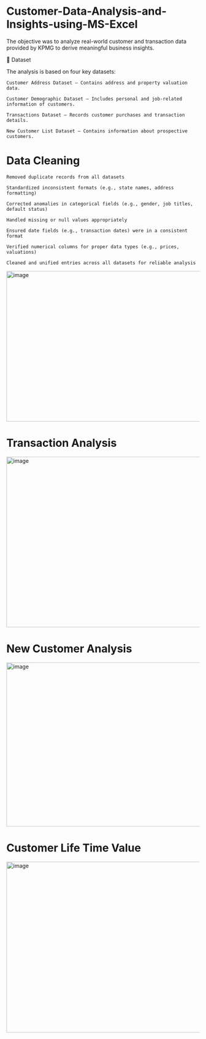 # Customer-Data-Analysis-and-Insights-using-MS-Excel

The objective was to analyze real-world customer and transaction data provided by KPMG to derive meaningful business insights.

📁 Dataset

The analysis is based on four key datasets:

    Customer Address Dataset – Contains address and property valuation data.

    Customer Demographic Dataset – Includes personal and job-related information of customers.

    Transactions Dataset – Records customer purchases and transaction details.

    New Customer List Dataset – Contains information about prospective customers.


# Data Cleaning 

    Removed duplicate records from all datasets

    Standardized inconsistent formats (e.g., state names, address formatting)

    Corrected anomalies in categorical fields (e.g., gender, job titles, default status)

    Handled missing or null values appropriately

    Ensured date fields (e.g., transaction dates) were in a consistent format

    Verified numerical columns for proper data types (e.g., prices, valuations)

    Cleaned and unified entries across all datasets for reliable analysis
    
<img width="877" height="393" alt="image" src="https://github.com/user-attachments/assets/7d462b9b-91fa-4834-8c31-c4878ac7765a" />


# Transaction Analysis

<img width="889" height="445" alt="image" src="https://github.com/user-attachments/assets/eead06e4-8fcf-4376-b101-dc44397a462c" />

# New Customer Analysis

<img width="782" height="428" alt="image" src="https://github.com/user-attachments/assets/ebe9d5cd-e4cb-4bba-9c1a-e8bb8d87f29a" />

# Customer Life Time Value

<img width="512" height="446" alt="image" src="https://github.com/user-attachments/assets/0ad6d489-1442-4ba6-baa2-eb15135234a6" />







